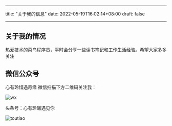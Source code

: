
---
title: "关于我的信息"
date: 2022-05-19T16:02:14+08:00
draft: false

---

## 关于我的情况

热爱技术的菜鸟程序员，平时会分享一些读书笔记和工作生活经验。希望大家多多关注

## 微信公众号

心有玲惜遇奇缘 微信扫描下方二维码关注我：

![wx](https://limingqi.oss-cn-beijing.aliyuncs.com/mingqi_blog/img/wx.png)

头条号：心有玲曦遇见你

[头条号:]: https://www.toutiao.com/c/user/token/MS4wLjABAAAATvLTg3VU6_7rrr49CviyWtUWYHSPZqo5p2x0rqO-i8Q/?	"我的头条"

![toutiao](https://limingqi.oss-cn-beijing.aliyuncs.com/mingqi_blog/img/toutiao.png)



